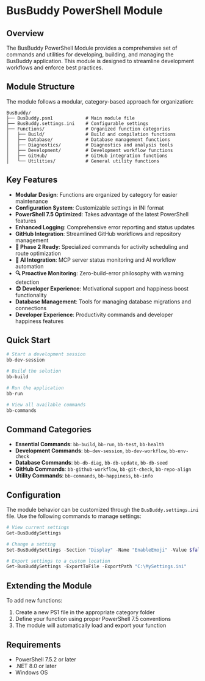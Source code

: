 # BusBuddy PowerShell Module

## Overview

The BusBuddy PowerShell Module provides a comprehensive set of commands and utilities for developing, building, and managing the BusBuddy application. This module is designed to streamline development workflows and enforce best practices.

## Module Structure

The module follows a modular, category-based approach for organization:

```
BusBuddy/
├── BusBuddy.psm1            # Main module file
├── BusBuddy.settings.ini    # Configurable settings
├── Functions/               # Organized function categories
│   ├── Build/               # Build and compilation functions
│   ├── Database/            # Database management functions
│   ├── Diagnostics/         # Diagnostics and analysis tools
│   ├── Development/         # Development workflow functions
│   ├── GitHub/              # GitHub integration functions
│   └── Utilities/           # General utility functions
```

## Key Features

- **Modular Design**: Functions are organized by category for easier maintenance
- **Configuration System**: Customizable settings in INI format
- **PowerShell 7.5 Optimized**: Takes advantage of the latest PowerShell features
- **Enhanced Logging**: Comprehensive error reporting and status updates
- **GitHub Integration**: Streamlined GitHub workflows and repository management
- **🚀 Phase 2 Ready**: Specialized commands for activity scheduling and route optimization
- **🤖 AI Integration**: MCP server status monitoring and AI workflow automation
- **🔍 Proactive Monitoring**: Zero-build-error philosophy with warning detection
- **😊 Developer Experience**: Motivational support and happiness boost functionality
- **Database Management**: Tools for managing database migrations and connections
- **Developer Experience**: Productivity commands and developer happiness features

## Quick Start

```powershell
# Start a development session
bb-dev-session

# Build the solution
bb-build

# Run the application
bb-run

# View all available commands
bb-commands
```

## Command Categories

- **Essential Commands**: `bb-build`, `bb-run`, `bb-test`, `bb-health`
- **Development Commands**: `bb-dev-session`, `bb-dev-workflow`, `bb-env-check`
- **Database Commands**: `bb-db-diag`, `bb-db-update`, `bb-db-seed`
- **GitHub Commands**: `bb-github-workflow`, `bb-git-check`, `bb-repo-align`
- **Utility Commands**: `bb-commands`, `bb-happiness`, `bb-info`

## Configuration

The module behavior can be customized through the `BusBuddy.settings.ini` file. Use the following commands to manage settings:

```powershell
# View current settings
Get-BusBuddySettings

# Change a setting
Set-BusBuddySettings -Section "Display" -Name "EnableEmoji" -Value $false -PersistChanges

# Export settings to a custom location
Get-BusBuddySettings -ExportToFile -ExportPath "C:\MySettings.ini"
```

## Extending the Module

To add new functions:

1. Create a new PS1 file in the appropriate category folder
2. Define your function using proper PowerShell 7.5 conventions
3. The module will automatically load and export your function

## Requirements

- PowerShell 7.5.2 or later
- .NET 8.0 or later
- Windows OS
